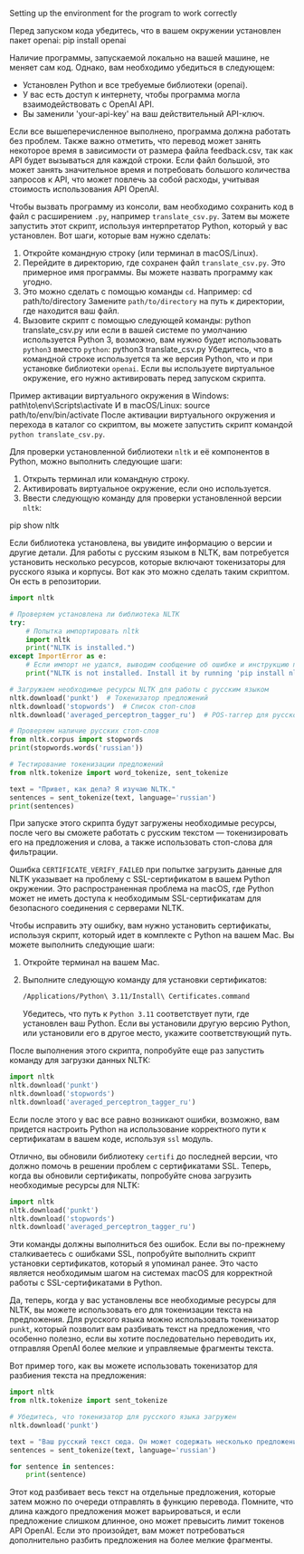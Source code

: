 Setting up the environment for the program to work correctly


Перед запуском кода убедитесь, что в вашем окружении установлен пакет openai:
pip install openai

Наличие программы, запускаемой локально на вашей машине, не меняет сам код. Однако, вам необходимо убедиться в следующем:

- Установлен Python и все требуемые библиотеки (openai).
- У вас есть доступ к интернету, чтобы программа могла взаимодействовать с OpenAI API.
- Вы заменили 'your-api-key' на ваш действительный API-ключ.

Если все вышеперечисленное выполнено, программа должна работать без проблем. Также важно отметить, что перевод может занять некоторое время в зависимости от размера файла feedback.csv, так как API будет вызываться для каждой строки. Если файл большой, это может занять значительное время и потребовать большого количества запросов к API, что может повлечь за собой расходы, учитывая стоимость использования API OpenAI.

Чтобы вызвать программу из консоли, вам необходимо сохранить код в файл с расширением `.py`, например `translate_csv.py`. Затем вы можете запустить этот скрипт, используя интерпретатор Python, который у вас установлен. Вот шаги, которые вам нужно сделать:

1. Откройте командную строку (или терминал в macOS/Linux).
2. Перейдите в директорию, где сохранен файл `translate_csv.py`. Это примерное имя программы. Вы можете назвать программу как угодно.
3. Это можно сделать с помощью команды `cd`. Например:
   cd path/to/directory
   Замените `path/to/directory` на путь к директории, где находится ваш файл.
4. Вызовите скрипт с помощью следующей команды:
   python translate_csv.py
   или если в вашей системе по умолчанию используется Python 3, возможно, вам нужно будет использовать `python3` вместо `python`:
   python3 translate_csv.py
Убедитесь, что в командной строке используется та же версия Python, что и при установке библиотеки `openai`. Если вы используете виртуальное окружение, его нужно активировать перед запуском скрипта.

Пример активации виртуального окружения в Windows:
path\to\env\Scripts\activate
И в macOS/Linux:
source path/to/env/bin/activate
После активации виртуального окружения и перехода в каталог со скриптом, вы можете запустить скрипт командой `python translate_csv.py`.

Для проверки установленной библиотеки `nltk` и её компонентов в Python, можно выполнить следующие шаги:

1. Открыть терминал или командную строку.
2. Активировать виртуальное окружение, если оно используется.
3. Ввести следующую команду для проверки установленной версии `nltk`:

pip show nltk

Если библиотека установлена, вы увидите информацию о версии и другие детали. Для работы с русским языком в NLTK, вам потребуется установить несколько ресурсов, которые включают токенизаторы для русского языка и корпусы. Вот как это можно сделать таким скриптом. Он есть в репозитории.

```python
import nltk

# Проверяем установлена ли библиотека NLTK
try:
    # Попытка импортировать nltk
    import nltk
    print("NLTK is installed.")
except ImportError as e:
    # Если импорт не удался, выводим сообщение об ошибке и инструкцию по установке
    print("NLTK is not installed. Install it by running 'pip install nltk'")

# Загружаем необходимые ресурсы NLTK для работы с русским языком
nltk.download('punkt')  # Токенизатор предложений
nltk.download('stopwords')  # Список стоп-слов
nltk.download('averaged_perceptron_tagger_ru')  # POS-таггер для русского языка

# Проверяем наличие русских стоп-слов
from nltk.corpus import stopwords
print(stopwords.words('russian'))

# Тестирование токенизации предложений
from nltk.tokenize import word_tokenize, sent_tokenize

text = "Привет, как дела? Я изучаю NLTK."
sentences = sent_tokenize(text, language='russian')
print(sentences)
```

При запуске этого скрипта будут загружены необходимые ресурсы, после чего вы сможете работать с русским текстом — токенизировать его на предложения и слова, а также использовать стоп-слова для фильтрации.

Ошибка `CERTIFICATE_VERIFY_FAILED` при попытке загрузить данные для NLTK указывает на проблему с SSL-сертификатом в вашем Python окружении. Это распространенная проблема на macOS, где Python может не иметь доступа к необходимым SSL-сертификатам для безопасного соединения с серверами NLTK.

Чтобы исправить эту ошибку, вам нужно установить сертификаты, используя скрипт, который идет в комплекте с Python на вашем Mac. Вы можете выполнить следующие шаги:

1. Откройте терминал на вашем Mac.
2. Выполните следующую команду для установки сертификатов:

   ```bash
   /Applications/Python\ 3.11/Install\ Certificates.command
   ```

   Убедитесь, что путь к `Python 3.11` соответствует пути, где установлен ваш Python. Если вы установили другую версию Python, или установили его в другое место, укажите соответствующий путь.

После выполнения этого скрипта, попробуйте еще раз запустить команду для загрузки данных NLTK:

```python
import nltk
nltk.download('punkt')
nltk.download('stopwords')
nltk.download('averaged_perceptron_tagger_ru')
```

Если после этого у вас все равно возникают ошибки, возможно, вам придется настроить Python на использование корректного пути к сертификатам в вашем коде, используя `ssl` модуль.

Отлично, вы обновили библиотеку `certifi` до последней версии, что должно помочь в решении проблем с сертификатами SSL. Теперь, когда вы обновили сертификаты, попробуйте снова загрузить необходимые ресурсы для NLTK:

```python
import nltk
nltk.download('punkt')
nltk.download('stopwords')
nltk.download('averaged_perceptron_tagger_ru')
```

Эти команды должны выполниться без ошибок. Если вы по-прежнему сталкиваетесь с ошибками SSL, попробуйте выполнить скрипт установки сертификатов, который я упоминал ранее. Это часто является необходимым шагом на системах macOS для корректной работы с SSL-сертификатами в Python.

Да, теперь, когда у вас установлены все необходимые ресурсы для NLTK, вы можете использовать его для токенизации текста на предложения. Для русского языка можно использовать токенизатор `punkt`, который позволит вам разбивать текст на предложения, что особенно полезно, если вы хотите последовательно переводить их, отправляя OpenAI более мелкие и управляемые фрагменты текста.

Вот пример того, как вы можете использовать токенизатор для разбиения текста на предложения:

```python
import nltk
from nltk.tokenize import sent_tokenize

# Убедитесь, что токенизатор для русского языка загружен
nltk.download('punkt')

text = "Ваш русский текст сюда. Он может содержать несколько предложений."
sentences = sent_tokenize(text, language='russian')

for sentence in sentences:
    print(sentence)
```

Этот код разбивает весь текст на отдельные предложения, которые затем можно по очереди отправлять в функцию перевода. Помните, что длина каждого предложения может варьироваться, и если предложение слишком длинное, оно может превысить лимит токенов API OpenAI. Если это произойдет, вам может потребоваться дополнительно разбить предложения на более мелкие фрагменты.
